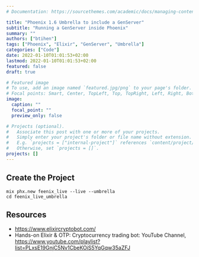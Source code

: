 ```yaml
---
# Documentation: https://sourcethemes.com/academic/docs/managing-content/

title: "Phoenix 1.6 Umbrella to include a GenServer"
subtitle: "Running a GenServer inside Phoenix"
summary: ""
authors: ["btihen"]
tags: ["Phoenix", "Elixir", "GenServer", "Umbrella"]
categories: ["Code"]
date: 2022-01-10T01:01:53+02:00
lastmod: 2022-01-10T01:01:53+02:00
featured: false
draft: true

# Featured image
# To use, add an image named `featured.jpg/png` to your page's folder.
# Focal points: Smart, Center, TopLeft, Top, TopRight, Left, Right, BottomLeft, Bottom, BottomRight.
image:
  caption: ""
  focal_point: ""
  preview_only: false

# Projects (optional).
#   Associate this post with one or more of your projects.
#   Simply enter your project's folder or file name without extension.
#   E.g. `projects = ["internal-project"]` references `content/project/deep-learning/index.md`.
#   Otherwise, set `projects = []`.
projects: []
---
```


## Create the Project

```
mix phx.new feenix_live --live --umbrella
cd feenix_live_umbrella
```

## Resources

- https://www.elixircryptobot.com/
- Hands-on Elixir & OTP: Cryptocurrency trading bot: YouTube Channel, https://www.youtube.com/playlist?list=PLxsE19GnjC5Nv1CbeKOiS5YqGqw35aZFJ
